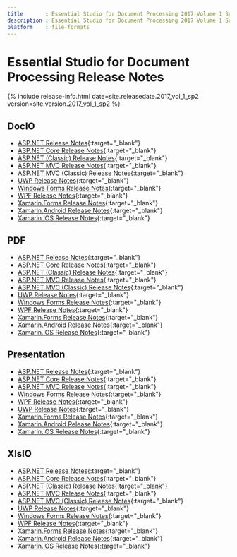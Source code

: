 ```yaml
---
title		: Essential Studio for Document Processing 2017 Volume 1 Service Pack 2 Release Notes
description	: Essential Studio for Document Processing 2017 Volume 1 Service Pack 2 Release Notes
platform	: file-formats
---
```


# Essential Studio for Document Processing Release Notes

{% include release-info.html date=site.releasedate.2017_vol_1_sp2 version=site.version.2017_vol_1_sp2 %} 

## DocIO

* [ASP.NET Release Notes](/aspnet/release-notes/v15.1.0.41#docio){:target="_blank"}
* [ASP.NET Core Release Notes](/aspnet-core/release-notes/v15.1.0.41#docio){:target="_blank"}
* [ASP.NET (Classic) Release Notes](/aspnet-classic/release-notes/v15.1.0.41#docio){:target="_blank"}
* [ASP.NET MVC Release Notes](/aspnetmvc/release-notes/v15.1.0.41#docio){:target="_blank"}
* [ASP.NET MVC (Classic) Release Notes](/aspnetmvc-classic/release-notes/v15.1.0.41#docio){:target="_blank"}
* [UWP Release Notes](/uwp/release-notes/v15.1.0.41#docio){:target="_blank"}
* [Windows Forms Release Notes](/windowsforms/release-notes/v15.1.0.41#docio){:target="_blank"}
* [WPF Release Notes](/wpf/release-notes/v15.1.0.41#docio){:target="_blank"}
* [Xamarin.Forms Release Notes](/xamarin/release-notes/v15.1.0.41#docio){:target="_blank"}
* [Xamarin.Android Release Notes](/xamarin-android/release-notes/v15.1.0.41#docio){:target="_blank"}
* [Xamarin.iOS Release Notes](/xamarin-ios/release-notes/v15.1.0.41#docio){:target="_blank"}

## PDF

* [ASP.NET Release Notes](/aspnet/release-notes/v15.1.0.41#pdf){:target="_blank"}
* [ASP.NET Core Release Notes](/aspnet-core/release-notes/v15.1.0.41#pdf){:target="_blank"}
* [ASP.NET (Classic) Release Notes](/aspnet-classic/release-notes/v15.1.0.41#pdf){:target="_blank"}
* [ASP.NET MVC Release Notes](/aspnetmvc/release-notes/v15.1.0.41#pdf){:target="_blank"}
* [ASP.NET MVC (Classic) Release Notes](/aspnetmvc-classic/release-notes/v15.1.0.41#pdf){:target="_blank"}
* [UWP Release Notes](/uwp/release-notes/v15.1.0.41#pdf){:target="_blank"}
* [Windows Forms Release Notes](/windowsforms/release-notes/v15.1.0.41#pdf){:target="_blank"}
* [WPF Release Notes](/wpf/release-notes/v15.1.0.41#pdf){:target="_blank"}
* [Xamarin.Forms Release Notes](/xamarin/release-notes/v15.1.0.41#pdf){:target="_blank"}
* [Xamarin.Android Release Notes](/xamarin-android/release-notes/v15.1.0.41#pdf){:target="_blank"}
* [Xamarin.iOS Release Notes](/xamarin-ios/release-notes/v15.1.0.41#pdf){:target="_blank"}

## Presentation

* [ASP.NET Release Notes](/aspnet/release-notes/v15.1.0.41#presentation){:target="_blank"}
* [ASP.NET Core Release Notes](/aspnet-core/release-notes/v15.1.0.41#presentation){:target="_blank"}
* [ASP.NET MVC Release Notes](/aspnetmvc/release-notes/v15.1.0.41#presentation){:target="_blank"}
* [Windows Forms Release Notes](/windowsforms/release-notes/v15.1.0.41#presentation){:target="_blank"}
* [WPF Release Notes](/wpf/release-notes/v15.1.0.41#presentation){:target="_blank"}
* [UWP Release Notes](/uwp/release-notes/v15.1.0.41#presentation){:target="_blank"}
* [Xamarin.Forms Release Notes](/xamarin/release-notes/v15.1.0.41#presentation){:target="_blank"}
* [Xamarin.Android Release Notes](/xamarin-android/release-notes/v15.1.0.41#presentation){:target="_blank"}
* [Xamarin.iOS Release Notes](/xamarin-ios/release-notes/v15.1.0.41#presentation){:target="_blank"}

## XlsIO

* [ASP.NET Release Notes](/aspnet/release-notes/v15.1.0.41#xlsio){:target="_blank"}
* [ASP.NET Core Release Notes](/aspnet-core/release-notes/v15.1.0.41#xlsio){:target="_blank"}
* [ASP.NET (Classic) Release Notes](/aspnet-classic/release-notes/v15.1.0.41#xlsio){:target="_blank"}
* [ASP.NET MVC Release Notes](/aspnetmvc/release-notes/v15.1.0.41#xlsio){:target="_blank"}
* [ASP.NET MVC (Classic) Release Notes](/aspnetmvc-classic/release-notes/v15.1.0.41#xlsio){:target="_blank"}
* [UWP Release Notes](/uwp/release-notes/v15.1.0.41#xlsio){:target="_blank"}
* [Windows Forms Release Notes](/windowsforms/release-notes/v15.1.0.41#xlsio){:target="_blank"}
* [WPF Release Notes](/wpf/release-notes/v15.1.0.41#xlsio){:target="_blank"}
* [Xamarin.Forms Release Notes](/xamarin/release-notes/v15.1.0.41#xlsio){:target="_blank"}
* [Xamarin.Android Release Notes](/xamarin-android/release-notes/v15.1.0.41#xlsio){:target="_blank"}
* [Xamarin.iOS Release Notes](/xamarin-ios/release-notes/v15.1.0.41#xlsio){:target="_blank"}